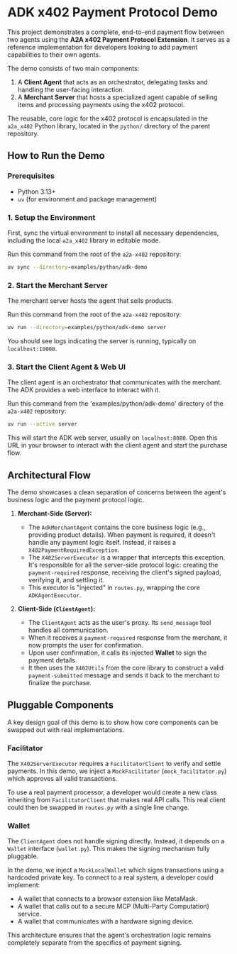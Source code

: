 # ADK x402 Payment Protocol Demo

This project demonstrates a complete, end-to-end payment flow between two agents using the **A2A x402 Payment Protocol Extension**. It serves as a reference implementation for developers looking to add payment capabilities to their own agents.

The demo consists of two main components:
1.  A **Client Agent** that acts as an orchestrator, delegating tasks and handling the user-facing interaction.
2.  A **Merchant Server** that hosts a specialized agent capable of selling items and processing payments using the x402 protocol.

The reusable, core logic for the x402 protocol is encapsulated in the `a2a_x402` Python library, located in the `python/` directory of the parent repository.

## How to Run the Demo

### Prerequisites
- Python 3.13+
- `uv` (for environment and package management)

### 1. Setup the Environment
First, sync the virtual environment to install all necessary dependencies, including the local `a2a_x402` library in editable mode.

Run this command from the root of the `a2a-x402` repository:
```bash
uv sync --directory=examples/python/adk-demo
```

### 2. Start the Merchant Server
The merchant server hosts the agent that sells products.

Run this command from the root of the `a2a-x402` repository:
```bash
uv run --directory=examples/python/adk-demo server
```
You should see logs indicating the server is running, typically on `localhost:10000`.

### 3. Start the Client Agent & Web UI
The client agent is an orchestrator that communicates with the merchant. The ADK provides a web interface to interact with it.

Run this command from the 'examples/python/adk-demo' directory of the `a2a-x402` repository:
```bash
uv run --active server
```
This will start the ADK web server, usually on `localhost:8080`. Open this URL in your browser to interact with the client agent and start the purchase flow.

## Architectural Flow

The demo showcases a clean separation of concerns between the agent's business logic and the payment protocol logic.

1.  **Merchant-Side (Server):**
    - The `AdkMerchantAgent` contains the core business logic (e.g., providing product details). When payment is required, it doesn't handle any payment logic itself. Instead, it raises a `X402PaymentRequiredException`.
    - The `X402ServerExecutor` is a wrapper that intercepts this exception. It's responsible for all the server-side protocol logic: creating the `payment-required` response, receiving the client's signed payload, verifying it, and settling it.
    - This executor is "injected" in `routes.py`, wrapping the core `ADKAgentExecutor`.

2.  **Client-Side (`ClientAgent`):**
    - The `ClientAgent` acts as the user's proxy. Its `send_message` tool handles all communication.
    - When it receives a `payment-required` response from the merchant, it now prompts the user for confirmation.
    - Upon user confirmation, it calls its injected **Wallet** to sign the payment details.
    - It then uses the `X402Utils` from the core library to construct a valid `payment-submitted` message and sends it back to the merchant to finalize the purchase.

## Pluggable Components

A key design goal of this demo is to show how core components can be swapped out with real implementations.

### Facilitator
The `X402ServerExecutor` requires a `FacilitatorClient` to verify and settle payments. In this demo, we inject a `MockFacilitator` (`mock_facilitator.py`) which approves all valid transactions.

To use a real payment processor, a developer would create a new class inheriting from `FacilitatorClient` that makes real API calls. This real client could then be swapped in `routes.py` with a single line change.

### Wallet
The `ClientAgent` does not handle signing directly. Instead, it depends on a `Wallet` interface (`wallet.py`). This makes the signing mechanism fully pluggable.

In the demo, we inject a `MockLocalWallet` which signs transactions using a hardcoded private key. To connect to a real system, a developer could implement:
- A wallet that connects to a browser extension like MetaMask.
- A wallet that calls out to a secure MCP (Multi-Party Computation) service.
- A wallet that communicates with a hardware signing device.

This architecture ensures that the agent's orchestration logic remains completely separate from the specifics of payment signing.
